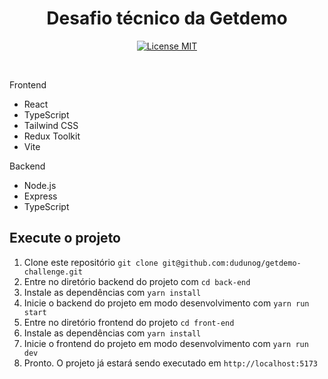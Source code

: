 <h1 align="center">
  Desafio técnico da Getdemo
</h1>

<p align="center">
  <a href="https://opensource.org/licenses/MIT">
    <img src="https://img.shields.io/badge/License-MIT-blue.svg" alt="License MIT">
  </a>
</p>

<br>

Frontend

- React
- TypeScript
- Tailwind CSS
- Redux Toolkit
- Vite

Backend
- Node.js
- Express
- TypeScript

## Execute o projeto

1. Clone este repositório `git clone git@github.com:dudunog/getdemo-challenge.git`
2. Entre no diretório backend do projeto com `cd back-end`
3. Instale as dependências com `yarn install`
4. Inicie o backend do projeto em modo desenvolvimento com `yarn run start`
5. Entre no diretório frontend do projeto `cd front-end`
6. Instale as dependências com `yarn install`
7. Inicie o frontend do projeto em modo desenvolvimento com `yarn run dev`
8. Pronto. O projeto já estará sendo executado em `http://localhost:5173`
